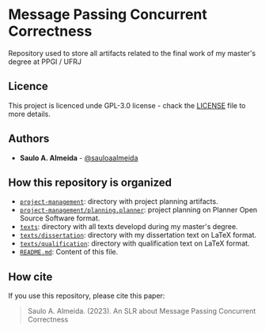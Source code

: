 # Message Passing Concurrent Correctness
Repository used to store all artifacts related to the final work of my master's degree at PPGI / UFRJ

## Licence
This project is licenced unde GPL-3.0 license - chack the [LICENSE](LICENSE) file to more details.

## Authors
- **Saulo A. Almeida** - [@sauloaalmeida](https://github.com/sauloaalmeida)

## How this repository is organized
- [`project-management`](project-management): directory with project planning artifacts.
- [`project-management/planning.planner`](project-management/planning.planner): project planning on Planner Open Source Software format.
- [`texts`](texts): directory with all texts developd during my master's degree.
- [`texts/dissertation`](texts/dissertation): directory with my dissertation text on LaTeX format.
- [`texts/qualification`](texts/qualification): directory with qualification text on LaTeX format.
- [`README.md`](README.md): Content of this file.

## How cite
If you use this repository, please cite this paper:

>Saulo A. Almeida. (2023). An SLR about Message Passing Concurrent Correctness
